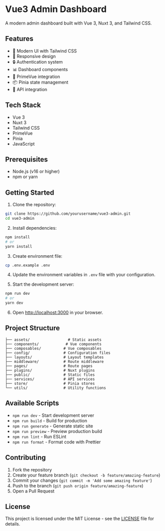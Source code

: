 # Vue3 Admin Dashboard

A modern admin dashboard built with Vue 3, Nuxt 3, and Tailwind CSS.

## Features

- 🎨 Modern UI with Tailwind CSS
- 📱 Responsive design
- 🔒 Authentication system
- 📊 Dashboard components
- 🎯 PrimeVue integration
- 📦 Pinia state management
- 🔄 API integration

## Tech Stack

- Vue 3
- Nuxt 3
- Tailwind CSS
- PrimeVue
- Pinia
- JavaScript

## Prerequisites

- Node.js (v16 or higher)
- npm or yarn

## Getting Started

1. Clone the repository:
```bash
git clone https://github.com/yourusername/vue3-admin.git
cd vue3-admin
```

2. Install dependencies:
```bash
npm install
# or
yarn install
```

3. Create environment file:
```bash
cp .env.example .env
```

4. Update the environment variables in `.env` file with your configuration.

5. Start the development server:
```bash
npm run dev
# or
yarn dev
```

6. Open [http://localhost:3000](http://localhost:3000) in your browser.

## Project Structure

```
├── assets/                 # Static assets
├── components/            # Vue components
├── composables/          # Vue composables
├── config/               # Configuration files
├── layouts/              # Layout templates
├── middleware/           # Route middleware
├── pages/                # Route pages
├── plugins/              # Nuxt plugins
├── public/               # Static files
├── services/             # API services
├── store/                # Pinia stores
└── utils/                # Utility functions
```

## Available Scripts

- `npm run dev` - Start development server
- `npm run build` - Build for production
- `npm run generate` - Generate static site
- `npm run preview` - Preview production build
- `npm run lint` - Run ESLint
- `npm run format` - Format code with Prettier

## Contributing

1. Fork the repository
2. Create your feature branch (`git checkout -b feature/amazing-feature`)
3. Commit your changes (`git commit -m 'Add some amazing feature'`)
4. Push to the branch (`git push origin feature/amazing-feature`)
5. Open a Pull Request

## License

This project is licensed under the MIT License - see the [LICENSE](LICENSE) file for details.
